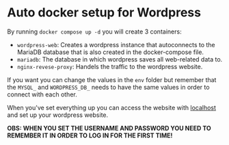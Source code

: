 # Auto docker setup for Wordpress

By running `docker compose up -d` you will create 3 containers:
- `wordpress-web`: Creates a wordpress instance that autoconnects to the MariaDB database that is also created in the docker-compose file.
- `mariadb`: The database in which wordpress saves all web-related data to.
- `nginx-revese-proxy`: Handels the traffic to the wordpress website.

If you want you can change the values in the `env` folder but remember that the `MYSQL_` and `WORDPRESS_DB_` needs to have the same values in order to connect with each other.

When you've set everything up you can access the website with [localhost](http://localhost:80) and set up your wordpress website.

**OBS: WHEN YOU SET THE USERNAME AND PASSWORD YOU NEED TO REMEMBER IT IN ORDER TO LOG IN FOR THE FIRST TIME!**
